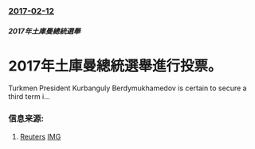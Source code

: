 ### [2017-02-12](/news/2017/02/12/index.md)

##### 2017年土庫曼總統選舉
# 2017年土庫曼總統選舉進行投票。 

Turkmen President Kurbanguly Berdymukhamedov is certain to secure a third term i...


### 信息来源:

1. [Reuters](http://www.reuters.com/article/us-turkmenistan-election-idUSKBN15Q0TC?il=0) [IMG](https://s4.reutersmedia.net/resources/r/?m=02&d=20170212&t=2&i=1172335993&w=1200&r=LYNXMPED1B04V)
